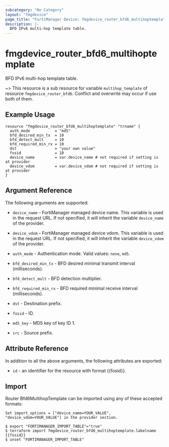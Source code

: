 ```yaml
---
subcategory: "No Category"
layout: "fmgdevice"
page_title: "FortiManager Device: fmgdevice_router_bfd6_multihoptemplate"
description: |-
  BFD IPv6 multi-hop template table.
---
```


# fmgdevice_router_bfd6_multihoptemplate
BFD IPv6 multi-hop template table.

~> This resource is a sub resource for variable `multihop_template` of resource `fmgdevice_router_bfd6`. Conflict and overwrite may occur if use both of them.



## Example Usage

```hcl
resource "fmgdevice_router_bfd6_multihoptemplate" "trname" {
  auth_mode           = "md5"
  bfd_desired_min_tx  = 10
  bfd_detect_mult     = 10
  bfd_required_min_rx = 10
  dst                 = "your own value"
  fosid               = 10
  device_name         = var.device_name # not required if setting is at provider
  device_vdom         = var.device_vdom # not required if setting is at provider
}
```

## Argument Reference


The following arguments are supported:

* `device_name` - FortiManager managed device name. This variable is used in the request URL. If not specified, it will inherit the variable `device_name` of the provider.
* `device_vdom` - FortiManager managed device vdom. This variable is used in the request URL. If not specified, it will inherit the variable `device_vdom` of the provider.

* `auth_mode` - Authentication mode. Valid values: `none`, `md5`.

* `bfd_desired_min_tx` - BFD desired minimal transmit interval (milliseconds).
* `bfd_detect_mult` - BFD detection multiplier.
* `bfd_required_min_rx` - BFD required minimal receive interval (milliseconds).
* `dst` - Destination prefix.
* `fosid` - ID.
* `md5_key` - MD5 key of key ID 1.
* `src` - Source prefix.


## Attribute Reference

In addition to all the above arguments, the following attributes are exported:
* `id` - an identifier for the resource with format {{fosid}}.

## Import

Router Bfd6MultihopTemplate can be imported using any of these accepted formats:
```
Set import_options = ["device_name=YOUR_VALUE", "device_vdom=YOUR_VALUE"] in the provider section.

$ export "FORTIMANAGER_IMPORT_TABLE"="true"
$ terraform import fmgdevice_router_bfd6_multihoptemplate.labelname {{fosid}}
$ unset "FORTIMANAGER_IMPORT_TABLE"
```

